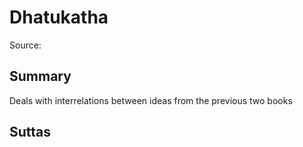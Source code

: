 # Dhatukatha

Source: []()

## Summary
Deals with interrelations between ideas from the previous two books

## Suttas